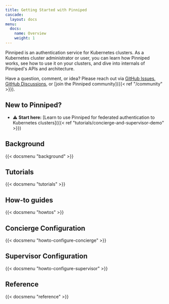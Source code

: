 ```yaml
---
title: Getting Started with Pinniped
cascade:
  layout: docs
menu:
  docs:
    name: Overview
    weight: 1
---
```


Pinniped is an authentication service for Kubernetes clusters.
As a Kubernetes cluster administrator or user, you can learn how Pinniped works, see how to use it on your clusters, and
dive into internals of Pinniped's APIs and architecture.

Have a question, comment, or idea? Please reach out via
[GitHub Issues](https://github.com/vmware-tanzu/pinniped/issues),
[GitHub Discussions](https://github.com/vmware-tanzu/pinniped/discussions),
or [join the Pinniped community]({{< ref "/community" >}}).

## New to Pinniped?

- ⚠️ **Start here:** [Learn to use Pinniped for federated authentication to Kubernetes clusters]({{< ref "tutorials/concierge-and-supervisor-demo" >}})

## Background

{{< docsmenu "background" >}}

## Tutorials

{{< docsmenu "tutorials" >}}

## How-to guides

{{< docsmenu "howtos" >}}


## Concierge Configuration

{{< docsmenu "howto-configure-concierge" >}}


## Supervisor Configuration

{{< docsmenu "howto-configure-supervisor" >}}

## Reference

{{< docsmenu "reference" >}}
